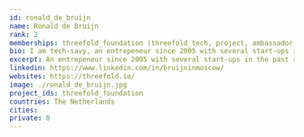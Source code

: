 ```yaml
---
id: ronald_de_bruijn
name: Ronald de Bruijn
rank: 2
memberships: threefold_foundation (threefold_tech, project, ambassador, farmer, gridcouncil.. see other options below)
bio: I am tech-savy, an entrepeneur since 2005 with several start-ups in the past subsequentially started. Furthermore I like dynamic environments due to my own nature and have excellent negotiating and sales skills. Able to build solid teams and display and execute my vision.
excerpt: An entrepeneur since 2005 with several start-ups in the past subsequentially started.
linkedin: https://www.linkedin.com/in/bruijninmoscow/
websites: https://threefold.io/
image: ./ronald_de_bruijn.jpg
project_ids: threefold_foundation
countries: The Netherlands
cities: 
private: 0
---
```

